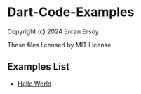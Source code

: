 # Dart-Code-Examples

Copyright (c) 2024 Ercan Ersoy

These files licensed by MIT License.

## Examples List

* [Hello World](hello-world)
